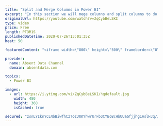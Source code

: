 ```yaml
---
title: "Split and Merge Columns in Power BI"
excerpt: "In this section we will mege columns and split columns to do a depper level of analysis"
originalUrl: https://youtube.com/watch?v=ZqCybBeLSKI
type: video
price: Free
length: PT3M1S
publishedDateTime: 2020-07-26T13:01:35Z
heat: 50

featuredContent: "<iframe width=\"800\" height=\"500\" frameborder=\"0\" src=\"https://www.youtube.com/embed/ZqCybBeLSKI\" allow=\"accelerometer; autoplay; encrypted-media; gyroscope; picture-in-picture\" allowfullscreen></iframe>"

provider:
  name: Absent Data Channel
  domain: absentdata.com

topics:
  - Power BI

images:
  - url: https://i.ytimg.com/vi/ZqCybBeLSKI/hqdefault.jpg
    width: 480
    height: 360
    isCached: true

secured: "zsnLYIknYCLNbBiwfhCzTozJOKYhwrUrFbQCYBoBcHbUUaGfjjhg1AslH3q//LLWi3mNRod/Uivt60HsSJ0m1jzzKk2vt9eaMbV4/ix4zvhxgGkPZFj4Ux60eHoqqAtfVIa1K7O/I50ajDeRYTcXmrTocOJ0UFAeY+hGMLT1MjbC679UxqMQWP2lCgXtF/lAPABP9O8cbO1hmm1/XReck/56QBY+g6kOs8xlaLeMudkNJaY8J/DiSrrTi4VhGRuodAHpB2lXBMae2puQw+YweKCgDUGHtUONnSXwPJD0mLy7CF9wDC0UF1PbrwtwQ8OzG7xgImniE/8FaI/DeJEQmgFgPr+4q1Ju5vE4pQbIJvU0TbFD0CMceUpZwt1l+mjBAGlRbgIe5Xvw2KicgBNL0urnTbRC4chGkl7DrRdsDzg=;jgXWui+rbAJg2sC93oL+Og=="
---
```



